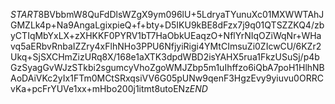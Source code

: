 $START$8BVbbmW8QuFdDlsWZgX9ym096lU+5LdryaTYunuXc01MXWWTAhJGMZLk4p+Na9AngaLgixpieQ+f+bty+D5IKU9kBE8dFzx7j9q01QTSZZKQ4/zbyCTIqMbYxLX+zXHKKF0PYRV1bT7HaObkUEaqzO+NflYrNIqOZiWqNr+WHavq5aERbvRnbaIZZry4xFlhNHo3PPU6NfjyiRigi4YMtCImsuZi0ZIcwCU/6KZr2Ukq+SjSXCHmZizURq8X/168e1aXTK3dpdWBD2isYAHX5rua1FkzUSuSj/p4bGzSyagGvWJzSTkbi2sgumcyVhoZgoWMJZbp5m1uIhffzo6iQbA7poH1HlhNBAoDAiVKc2yIx1FTm0MCtSRxqsiVV6G05pUNw9qenF3HgzEvy9yiuvu0ORRCvKa+pcFrYUVe1xx+mHbo200j1itmt8utoENz$END$